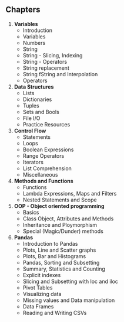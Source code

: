 ## Chapters
 1. **Variables**        
    * Introduction
    * Variables
    * Numbers
    * String
    * String - Slicing, Indexing
    * String - Operators
    * String replacement
    * String fString and Interpolation
    * Operators    
 2. **Data Structures**        
    * Lists
    * Dictionaries
    * Tuples
    * Sets and Bools
    * File I/O
    * Practice Resources
 3. **Control Flow**      
    * Statements
    * Loops 
    * Boolean Expressions
    * Range Operators
    * Iterators
    * List Comprehension
    * Miscellaneous
 4. **Methods and Functions**      
    * Functions
    * Lambda Expressions, Maps and Filters
    * Nested Statements and Scope
 5. **OOP - Object oriented programming** 
    * Basics
    * Class Object, Attributes and Methods
    * Inheritance and Ploymorphism
    * Special (Magic/Dunder) methods
6. **Pandas**   
    * Introduction to Pandas
    * Plots, Line and Scatter graphs
    * Plots, Bar and Histograms
    * Pandas, Sorting and Subsetting
    * Summary, Statistics and Counting
    * Explicit indexes
    * Slicing and Subsetting with loc and iloc
    * Pivot Tables
    * Visualizing data
    * Missing values and Data manipulation
    * Data Frames
    * Reading and Writing CSVs
        
    
